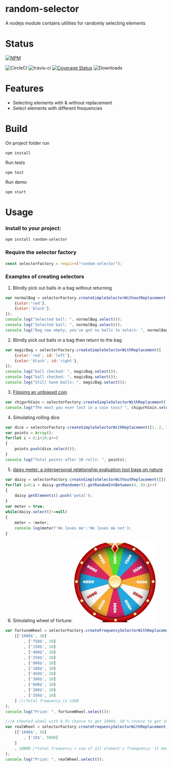 

# random-selector

A nodejs module contains utilities for randomly selecting elements


# Status

[![NPM](https://nodei.co/npm/random-selector.png?downloads=true&downloadRank=true&stars=true)](https://nodei.co/npm/random-selector/)


![CircleCI](https://circleci.com/gh/zeroboo/nodejs-random-selector.svg?style=svg)
![travis-ci](https://travis-ci.org/zeroboo/nodejs-random-selector.svg?branch=master)
[![Coverage Status](https://coveralls.io/repos/github/zeroboo/nodejs-random-selector/badge.svg?branch=master)](https://coveralls.io/github/zeroboo/nodejs-random-selector?branch=master)
![Downloads](https://img.shields.io/npm/dt/random-selector.svg)

# Features
- Selecting elements with & without replacement 
- Select elements with different frequencies

# Build

On project folder run
```npm
npm install
```
Run tests
```npm
npm test
```
Run demo
```npm
npm start
```


# Usage

### Install to your project:
```npm
npm install random-selector
```

### Require the selector factory
```javascript
const selectorFactory = require("random-selector");
```

### Examples of creating selectors
    
1. Blindly pick out balls in a bag without returning
```javascript
var normalBag = selectorFactory.createSimpleSelectorWithoutReplacement([
    {color:'red'}, 
    {color:'black'}, 
]);
console.log("Selected ball: ", normalBag.select());
console.log("Selected ball: ", normalBag.select());
console.log("Bag now empty, you've got no balls to select: ", normalBag.select());
```

2. Blindly pick out balls in a bag then return to the bag
```javascript
var magicBag = selectorFactory.createSimpleSelectorWithReplacement([
    {color:'red', id:'left'}, 
    {color:'black', id:'right'}, 
]);
console.log("ball checked: ", magicBag.select());
console.log("ball checked: ", magicBag.select());
console.log("Still have balls: ", magicBag.select());
```

3. [Flipping an unbiased coin](https://en.wikipedia.org/wiki/Coin_flipping)
```javascript
var chigurhCoin = selectorFactory.createSimpleSelectorWithReplacement(['Head', 'Tail']);
console.log("The most you ever lost in a coin toss? ", chigurhCoin.select());
```
    
4. Simulating rolling dice
```javascript
var dice = selectorFactory.createSimpleSelectorWithReplacement([1, 2, 3, 4, 5, 6]);
var points = Array();
for(let i = 0;i<10;i++)
{
    points.push(dice.select());
}
console.log("Total points after 10 rolls: ", points);
```

5. [daisy meter: a interpersonal relationship evaluation tool base on nature](https://en.wikipedia.org/wiki/He_loves_me..._he_loves_me_not)
```javascript
var daisy = selectorFactory.createSimpleSelectorWithoutReplacement([]);
for(let i=0;i < daisy.getRandomer().getRandomIntBetween(4, 8);i++)
{
    daisy.getElements().push('petal');
}
var meter = true;
while(daisy.select()!=null)
{
    meter = !meter;
    console.log(meter?'He loves me':'He loves me not');
}
```    

6. Simulating wheel of fortune:
![Image Wheel of Fortune](./doc/img/wheel_fortune.jpg)
```javascript
var fortuneWheel = selectorFactory.createFrequencySelectorWithReplacement(
    [['1000$', 10]
        , ['750$', 10]
        , ['150$', 10]
        , ['400$', 10]
        , ['250$', 10]
        , ['800$', 10]
        , ['100$', 10]
        , ['450$', 10]
        , ['300$', 10]
        , ['600$', 10]
        , ['200$', 10]
        , ['350$', 10]
    ] ///Total frequency is 1200
);
console.log("Prize: ", fortuneWheel.select());
```    
  
```javascript
///A cheated wheel with 0.5% chance to get 1000$, 50 % chance to get 10$, 49.5% to get stuck (return null)
var realWheel = selectorFactory.createFrequencySelectorWithReplacement(
    [['1000$', 50]
        , ['10$', 5000]
    ]
    , 10000 /*total frequency > sum of all element's freequency: it means selecting may failed (return null)*/
);
console.log("Prize: ", realWheel.select());
```

    
    
    
